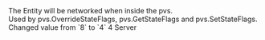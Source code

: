 <function name="FL_EDICT_PVSCHECK" parent="pvs" type="libraryfield">
	<description>
		The Entity will be networked when inside the pvs.<br>
		Used by <page>pvs.OverrideStateFlags</page>,  <page>pvs.GetStateFlags</page> and <page>pvs.SetStateFlags</page>.
		<changed version="0.7">
			Changed value from `8` to `4`
		</changed>
	</description>
	<value>4</value>
	<realm>Server</realm>
</function>